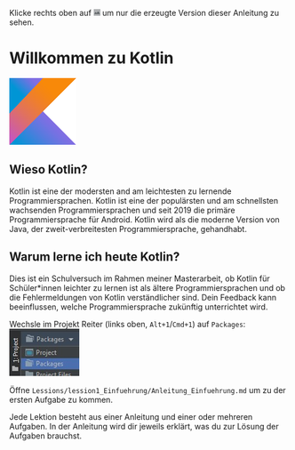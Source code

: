 Klicke rechts oben auf ![](../../../images/LayoutPreviewOnly.png) um nur die erzeugte Version dieser Anleitung zu sehen.

# Willkommen zu Kotlin

![](../../../images/Kotlin.png)

## Wieso Kotlin?

Kotlin ist eine der modersten and am leichtesten zu lernende Programmiersprachen.
Kotlin ist eine der populärsten und am schnellsten wachsenden Programmiersprachen und seit 2019 die primäre Programmiersprache für Android.
Kotlin wird als die moderne Version von Java, der zweit-verbreitesten Programmiersprache, gehandhabt.

## Warum lerne ich heute Kotlin?

Dies ist ein Schulversuch im Rahmen meiner Masterarbeit, 
ob Kotlin für Schüler*innen leichter zu lernen ist als ältere Programmiersprachen und 
ob die Fehlermeldungen von Kotlin verständlicher sind.
Dein Feedback kann beeinflussen, welche Programmiersprache zukünftig unterrichtet wird.

Wechsle im Projekt Reiter (links oben, `Alt+1`/`Cmd+1`) auf `Packages`:\
![](../../../images/ChangeToPackeges.jpg)

Öffne `Lessions/lession1_Einfuehrung/Anleitung_Einfuehrung.md` um zu der ersten Aufgabe zu kommen.

Jede Lektion besteht aus einer Anleitung und einer oder mehreren Aufgaben.
In der Anleitung wird dir jeweils erklärt, was du zur Lösung der Aufgaben brauchst.